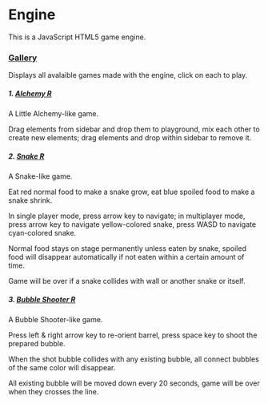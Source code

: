 # Engine

This is a JavaScript HTML5 game engine.

### [Gallery](https://pages.github.ncsu.edu/twu23/Engine)

Displays all avalaible games made with the engine, click on each to play.

##### 1. [Alchemy R](https://pages.github.ncsu.edu/twu23/Engine/alchemy)

A Little Alchemy-like game.

Drag elements from sidebar and drop them to playground, mix each other to create new elements; drag elements and drop within sidebar to remove it.

##### 2. [Snake R](https://pages.github.ncsu.edu/twu23/Engine/snake)

A Snake-like game.

Eat red normal food to make a snake grow, eat blue spoiled food to make a snake shrink.

In single player mode, press arrow key to navigate; in multiplayer mode, press arrow key to navigate yellow-colored snake, press WASD to navigate cyan-colored snake.

Normal food stays on stage permanently unless eaten by snake, spoiled food will disappear automatically if not eaten within a certain amount of time.

Game will be over if a snake collides with wall or another snake or itself.

##### 3. [Bubble Shooter R](https://pages.github.ncsu.edu/twu23/Engine/bubble_shooter)

A Bubble Shooter-like game.

Press left & right arrow key to re-orient barrel, press space key to shoot the prepared bubble.

When the shot bubble collides with any existing bubble, all connect bubbles of the same color will disappear.

All existing bubble will be moved down every 20 seconds, game will be over when they crosses the line.

